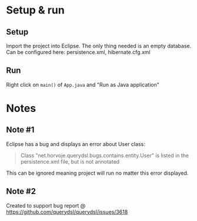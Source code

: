 # Setup & run

## Setup

Import the project into Eclipse.
The only thing needed is an empty database.
Can be configured here: persistence.xml, hibernate.cfg.xml

## Run

Right click on `main()` of `App.java` and "Run as Java application"

# Notes

## Note #1

Eclipse has a bug and displays an error about User class:

> Class "net.horvoje.querydsl.bugs.contains.entity.User" is listed in the persistence.xml file, but is not annotated

This can be ignored meaning project will run no matter this error displayed.

## Note #2

Created to support bug report @ https://github.com/querydsl/querydsl/issues/3618